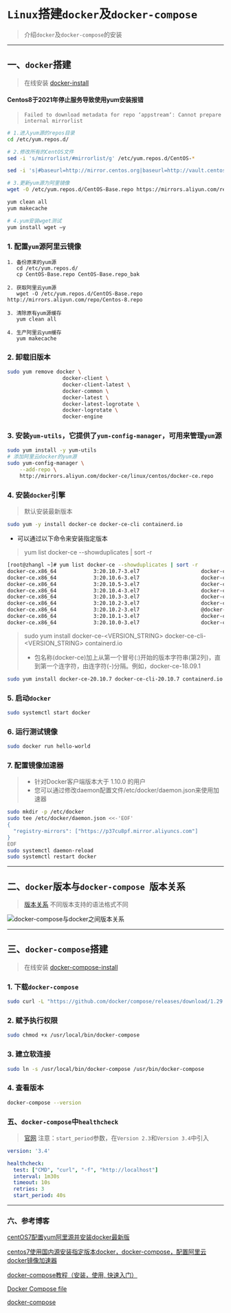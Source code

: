 # `Linux`搭建`docker`及`docker-compose`
> 介绍`docker`及`docker-compose`的安装

---
## 一、`docker`搭建
> 在线安装  [docker-install](https://docs.docker.com/engine/install/centos/)

#### Centos8于2021年停止服务导致使用yum安装报错
> `Failed to download metadata for repo ‘appstream‘: Cannot prepare internal mirrorlist`

```bash
# 1.进入yum源的repos目录
cd /etc/yum.repos.d/

# 2.修改所有的CentOS文件 
sed -i 's/mirrorlist/#mirrorlist/g' /etc/yum.repos.d/CentOS-*

sed -i 's|#baseurl=http://mirror.centos.org|baseurl=http://vault.centos.org|g' /etc/yum.repos.d/CentOS-*

# 3.更新yum源为阿里镜像
wget -O /etc/yum.repos.d/CentOS-Base.repo https://mirrors.aliyun.com/repo/Centos-vault-8.5.2111.repo

yum clean all
yum makecache

# 4.yum安装wget测试
yum install wget –y

```


### 1. 配置`yum`源阿里云镜像
```properties
1. 备份原来的yum源
   cd /etc/yum.repos.d/
   cp CentOS-Base.repo CentOS-Base.repo_bak

2. 获取阿里云yum源
   wget -O /etc/yum.repos.d/CentOS-Base.repo http://mirrors.aliyun.com/repo/Centos-8.repo

3. 清除原有yum源缓存
   yum clean all

4. 生产阿里云yum缓存
   yum makecache
```
### 2. 卸载旧版本
```bash
sudo yum remove docker \
                  docker-client \
                  docker-client-latest \
                  docker-common \
                  docker-latest \
                  docker-latest-logrotate \
                  docker-logrotate \
                  docker-engine
```
### 3. 安装`yum-utils`，它提供了`yum-config-manager`，可用来管理`yum`源
```bash
sudo yum install -y yum-utils
# 添加阿里云docker的yum源
sudo yum-config-manager \
    --add-repo \
    http://mirrors.aliyun.com/docker-ce/linux/centos/docker-ce.repo
```
### 4. 安装`docker`引擎
> 默认安装最新版本
```bash
sudo yum -y install docker-ce docker-ce-cli containerd.io
```
- 可以通过以下命令来安装指定版本
> yum list docker-ce --showduplicates | sort -r
```bash
[root@zhangl ~]# yum list docker-ce --showduplicates | sort -r
docker-ce.x86_64            3:20.10.7-3.el7                    docker-ce-stable 
docker-ce.x86_64            3:20.10.6-3.el7                    docker-ce-stable 
docker-ce.x86_64            3:20.10.5-3.el7                    docker-ce-stable 
docker-ce.x86_64            3:20.10.4-3.el7                    docker-ce-stable 
docker-ce.x86_64            3:20.10.3-3.el7                    docker-ce-stable 
docker-ce.x86_64            3:20.10.2-3.el7                    docker-ce-stable 
docker-ce.x86_64            3:20.10.2-3.el7                    @docker-ce-stable
docker-ce.x86_64            3:20.10.1-3.el7                    docker-ce-stable 
docker-ce.x86_64            3:20.10.0-3.el7                    docker-ce-stable 
```
> sudo yum install docker-ce-<VERSION_STRING> docker-ce-cli-<VERSION_STRING> containerd.io
>
> - 包名称(docker-ce)加上从第一个冒号(:)开始的版本字符串(第2列)，直到第一个连字符，由连字符(-)分隔。例如，docker-ce-18.09.1
```bash
sudo yum install docker-ce-20.10.7 docker-ce-cli-20.10.7 containerd.io
```

### 5. 启动`docker`
```bash
sudo systemctl start docker
```
### 6. 运行测试镜像
```bash
sudo docker run hello-world
```

### 7. 配置镜像加速器
> - 针对Docker客户端版本大于 1.10.0 的用户
> - 您可以通过修改daemon配置文件/etc/docker/daemon.json来使用加速器
```bash
sudo mkdir -p /etc/docker
sudo tee /etc/docker/daemon.json <<-'EOF'
{
  "registry-mirrors": ["https://p37cu8pf.mirror.aliyuncs.com"]
}
EOF
sudo systemctl daemon-reload
sudo systemctl restart docker
```

---

## 二、`docker`版本与`docker-compose `版本关系
> [版本关系](https://docs.docker.com/compose/compose-file/compose-file-v3/) 不同版本支持的语法格式不同

![docker-compose与docker之间版本关系](D:/User/devops/eip-apollo/docker-compose与docker之间版本关系.png)

---

## 三、`docker-compose`搭建
> 在线安装 [docker-compose-install](https://docs.docker.com/compose/install/)

### 1. 下载`docker-compose`
```bash
sudo curl -L "https://github.com/docker/compose/releases/download/1.29.2/docker-compose-$(uname -s)-$(uname -m)" -o /usr/local/bin/docker-compose
```
### 2. 赋予执行权限
```bash
sudo chmod +x /usr/local/bin/docker-compose
```
### 3. 建立软连接
```bash
sudo ln -s /usr/local/bin/docker-compose /usr/bin/docker-compose
```
### 4. 查看版本
```bash
docker-compose --version
```

### 五、`docker-compose`中`healthcheck`
> [官网](https://docs.docker.com/compose/compose-file/compose-file-v3/) 
> 注意：`start_period`参数，在`Version 2.3`和`Version 3.4`中引入
```yml
version: '3.4'

healthcheck:
  test: ["CMD", "curl", "-f", "http://localhost"]
  interval: 1m30s
  timeout: 10s
  retries: 3
  start_period: 40s
```


---
### 六、参考博客
[centOS7配置yum阿里源并安装docker最新版](https://blog.csdn.net/qq_40715775/article/details/85913994)

[centos7使用国内源安装指定版本docker，docker-compose，配置阿里云docker镜像加速器](https://www.cnblogs.com/yyee/p/12905165.html)

[docker-compose教程（安装，使用, 快速入门）](https://blog.csdn.net/pushiqiang/article/details/78682323)

[Docker Compose file](https://www.cnblogs.com/cjsblog/p/10888778.html)

[docker-compose](https://www.cnblogs.com/-wenli/p/13734852.html)


